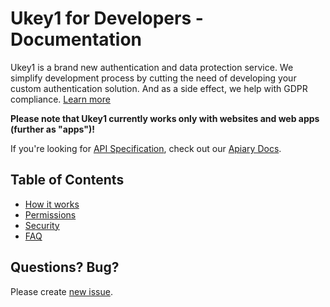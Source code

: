 # Ukey1 for Developers - Documentation

Ukey1 is a brand new authentication and data protection service. We simplify development process by cutting the need of developing your custom authentication solution. And as a side effect, we help with GDPR compliance. [Learn more](https://ukey.one)

**Please note that Ukey1 currently works only with websites and web apps (further as "apps")!**

If you're looking for [API Specification](https://ukey1.docs.apiary.io), check out our [Apiary Docs](https://ukey1.docs.apiary.io).

## Table of Contents

- [How it works](Docs/HowItWorks/README.md)
- [Permissions](Docs/Permissions/README.md)
- [Security](Docs/Security/README.md)
- [FAQ](Docs/FAQ/README.md)

## Questions? Bug?

Please create [new issue](https://github.com/asaritech/ukey1-docs/issues/new).

